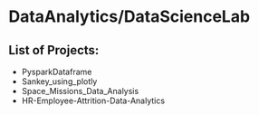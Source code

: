 # DataAnalytics/DataScienceLab

## List of Projects:
* PysparkDataframe
* Sankey_using_plotly
* Space_Missions_Data_Analysis
* HR-Employee-Attrition-Data-Analytics
